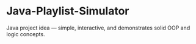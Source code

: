 # Java-Playlist-Simulator
Java project idea — simple, interactive, and demonstrates solid OOP and logic concepts.
